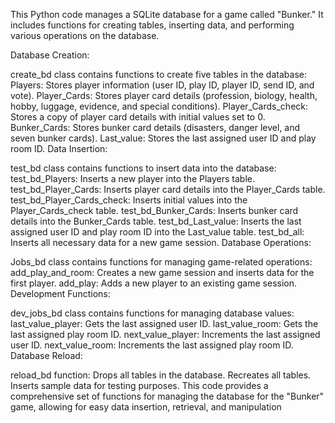 This Python code manages a SQLite database for a game called "Bunker." It includes functions for creating tables, inserting data, and performing various operations on the database.

Database Creation:

create_bd class contains functions to create five tables in the database:
Players: Stores player information (user ID, play ID, player ID, send ID, and vote).
Player_Cards: Stores player card details (profession, biology, health, hobby, luggage, evidence, and special conditions).
Player_Cards_check: Stores a copy of player card details with initial values set to 0.
Bunker_Cards: Stores bunker card details (disasters, danger level, and seven bunker cards).
Last_value: Stores the last assigned user ID and play room ID.
Data Insertion:

test_bd class contains functions to insert data into the database:
test_bd_Players: Inserts a new player into the Players table.
test_bd_Player_Cards: Inserts player card details into the Player_Cards table.
test_bd_Player_Cards_check: Inserts initial values into the Player_Cards_check table.
test_bd_Bunker_Cards: Inserts bunker card details into the Bunker_Cards table.
test_bd_Last_value: Inserts the last assigned user ID and play room ID into the Last_value table.
test_bd_all: Inserts all necessary data for a new game session.
Database Operations:

Jobs_bd class contains functions for managing game-related operations:
add_play_and_room: Creates a new game session and inserts data for the first player.
add_play: Adds a new player to an existing game session.
Development Functions:

dev_jobs_bd class contains functions for managing database values:
last_value_player: Gets the last assigned user ID.
last_value_room: Gets the last assigned play room ID.
next_value_player: Increments the last assigned user ID.
next_value_room: Increments the last assigned play room ID.
Database Reload:

reload_bd function:
Drops all tables in the database.
Recreates all tables.
Inserts sample data for testing purposes.
This code provides a comprehensive set of functions for managing the database for the "Bunker" game, allowing for easy data insertion, retrieval, and manipulation